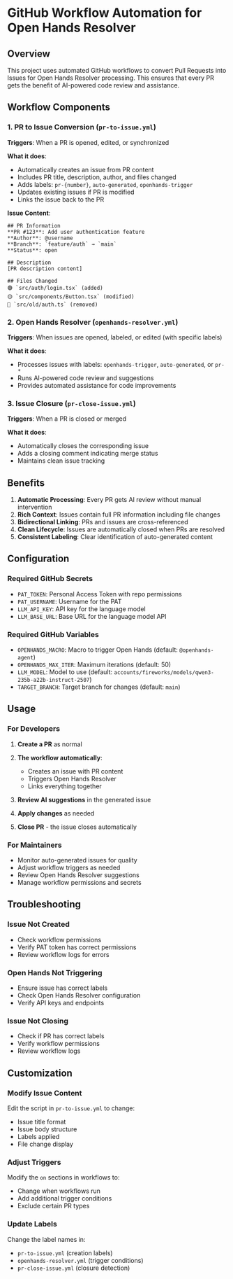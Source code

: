 # GitHub Workflow Automation for Open Hands Resolver

## Overview

This project uses automated GitHub workflows to convert Pull Requests into Issues for Open Hands Resolver processing. This ensures that every PR gets the benefit of AI-powered code review and assistance.

## Workflow Components

### 1. PR to Issue Conversion (`pr-to-issue.yml`)

**Triggers**: When a PR is opened, edited, or synchronized

**What it does**:
- Automatically creates an issue from PR content
- Includes PR title, description, author, and files changed
- Adds labels: `pr-{number}`, `auto-generated`, `openhands-trigger`
- Updates existing issues if PR is modified
- Links the issue back to the PR

**Issue Content**:
```
## PR Information
**PR #123**: Add user authentication feature
**Author**: @username
**Branch**: `feature/auth` → `main`
**Status**: open

## Description
[PR description content]

## Files Changed
🟢 `src/auth/login.tsx` (added)
🟡 `src/components/Button.tsx` (modified)
🔴 `src/old/auth.ts` (removed)
```

### 2. Open Hands Resolver (`openhands-resolver.yml`)

**Triggers**: When issues are opened, labeled, or edited (with specific labels)

**What it does**:
- Processes issues with labels: `openhands-trigger`, `auto-generated`, or `pr-*`
- Runs AI-powered code review and suggestions
- Provides automated assistance for code improvements

### 3. Issue Closure (`pr-close-issue.yml`)

**Triggers**: When a PR is closed or merged

**What it does**:
- Automatically closes the corresponding issue
- Adds a closing comment indicating merge status
- Maintains clean issue tracking

## Benefits

1. **Automatic Processing**: Every PR gets AI review without manual intervention
2. **Rich Context**: Issues contain full PR information including file changes
3. **Bidirectional Linking**: PRs and issues are cross-referenced
4. **Clean Lifecycle**: Issues are automatically closed when PRs are resolved
5. **Consistent Labeling**: Clear identification of auto-generated content

## Configuration

### Required GitHub Secrets

- `PAT_TOKEN`: Personal Access Token with repo permissions
- `PAT_USERNAME`: Username for the PAT
- `LLM_API_KEY`: API key for the language model
- `LLM_BASE_URL`: Base URL for the language model API

### Required GitHub Variables

- `OPENHANDS_MACRO`: Macro to trigger Open Hands (default: `@openhands-agent`)
- `OPENHANDS_MAX_ITER`: Maximum iterations (default: 50)
- `LLM_MODEL`: Model to use (default: `accounts/fireworks/models/qwen3-235b-a22b-instruct-2507`)
- `TARGET_BRANCH`: Target branch for changes (default: `main`)

## Usage

### For Developers

1. **Create a PR** as normal
2. **The workflow automatically**:
   - Creates an issue with PR content
   - Triggers Open Hands Resolver
   - Links everything together

3. **Review AI suggestions** in the generated issue
4. **Apply changes** as needed
5. **Close PR** - the issue closes automatically

### For Maintainers

- Monitor auto-generated issues for quality
- Adjust workflow triggers as needed
- Review Open Hands Resolver suggestions
- Manage workflow permissions and secrets

## Troubleshooting

### Issue Not Created
- Check workflow permissions
- Verify PAT token has correct permissions
- Review workflow logs for errors

### Open Hands Not Triggering
- Ensure issue has correct labels
- Check Open Hands Resolver configuration
- Verify API keys and endpoints

### Issue Not Closing
- Check if PR has correct labels
- Verify workflow permissions
- Review workflow logs

## Customization

### Modify Issue Content
Edit the script in `pr-to-issue.yml` to change:
- Issue title format
- Issue body structure
- Labels applied
- File change display

### Adjust Triggers
Modify the `on` sections in workflows to:
- Change when workflows run
- Add additional trigger conditions
- Exclude certain PR types

### Update Labels
Change the label names in:
- `pr-to-issue.yml` (creation labels)
- `openhands-resolver.yml` (trigger conditions)
- `pr-close-issue.yml` (closure detection) 